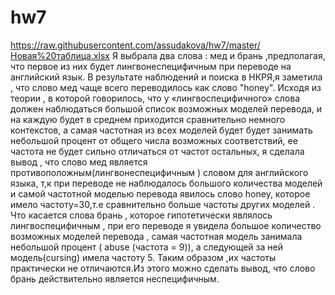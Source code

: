 # hw7
https://raw.githubusercontent.com/assudakova/hw7/master/Новая%20таблица.xlsx
 Я выбрала два слова : мед и брань ,предполагая, что первое из них будет лингвонеспецифичным при переводе на английский язык. В результате наблюдений и поиска в НКРЯ,я заметила , что слово мед чаще всего переводилось как слово "honey".  Исходя из теории , в которой говорилось, что у «лингвоспецифичного» слова должен наблюдаться большой список возможных моделей перевода, и на каждую будет в среднем приходится сравнительно немного контекстов, а самая частотная из всех моделей будет будет занимать небольшой процент от общего числа возможных соответствий, ее частота не будет сильно отличаться от частот остальных, я сделала вывод , что слово мед является противоположным(лингвонеспецифичным ) словом для английского языка, т,к при переводе не наблюдалось большого количества моделей и самой частотной моделью перевода явилось слово honey, которое имело частоту=30,т.е сравнительно больше частоты других моделей .
Что касается слова брань , которое гипотетически являлось лингвоспецифичным , при его переводе я увидела большое количество возможных моделей перевода ,  самая частотная модель занимала небольшой процент ( abuse (частота = 9)), а следующей за ней модель(cursing) имела частоту 5. Таким образом ,их частоты практически не отличаются.Из этого можно сделать вывод, что слово брань действительно является неспецифичным.
